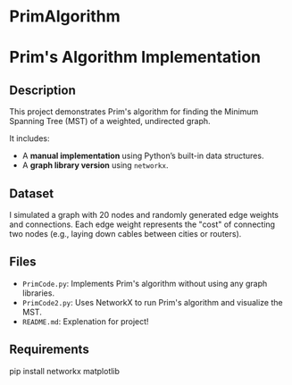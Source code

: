 # PrimAlgorithm
# Prim's Algorithm Implementation

## Description

This project demonstrates Prim's algorithm for finding the Minimum Spanning Tree (MST) of a weighted, undirected graph.

It includes:
- A **manual implementation** using Python’s built-in data structures.
- A **graph library version** using `networkx`.

## Dataset

I simulated a graph with 20 nodes and randomly generated edge weights and connections. Each edge weight represents the "cost" of connecting two nodes (e.g., laying down cables between cities or routers).

## Files

- `PrimCode.py`: Implements Prim's algorithm without using any graph libraries.
- `PrimCode2.py`: Uses NetworkX to run Prim's algorithm and visualize the MST.
- `README.md`: Explenation for project!

## Requirements

pip install networkx matplotlib
